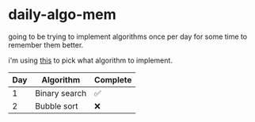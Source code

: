 # daily-algo-mem
going to be trying to implement algorithms once per day for some time to remember them better.

i'm using [this](https://github.com/catfoodeater/random-choice) to pick what algorithm to implement.

| Day | Algorithm | Complete |
|---|---|---|
| 1 | Binary search | ✅ |
| 2 | Bubble sort | ❌ |
